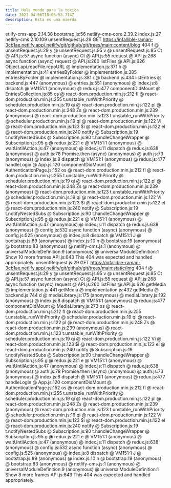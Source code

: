 ```yaml
---
title: Hola mundo para la toxica
date: 2021-04-06T18:08:53.714Z
description: Esta es una mierda
---
```

etlify-cms-app 2.14.38
bootstrap.js:56 netlify-cms-core 2.39.2
index.js:27 netlify-cms 2.10.109
unsentRequest.js:29 GET https://infallible-raman-3cb1ae.netlify.app/.netlify/git/github/git/trees/main:content/blog 404
f @ unsentRequest.js:29
y @ unsentRequest.js:95
v @ unsentRequest.js:85
Ct @ API.js:57
async function (async)
Ct @ API.js:55
request @ API.js:268
async function (async)
request @ API.js:260
listFiles @ API.js:626
Object.api.readFile.repoURL @ implementation.js:371
h @ implementation.js:41
entriesByFolder @ implementation.js:385
entriesByFolder @ implementation.js:381
r @ backend.js:434
listEntries @ backend.js:447
(anonymous) @ entries.js:551
(anonymous) @ index.js:8
dispatch @ VM151:1
(anonymous) @ redux.js:477
componentDidMount @ EntriesCollection.js:85
os @ react-dom.production.min.js:212
fl @ react-dom.production.min.js:255
t.unstable_runWithPriority @ scheduler.production.min.js:19
qi @ react-dom.production.min.js:122
pl @ react-dom.production.min.js:248
Zs @ react-dom.production.min.js:239
(anonymous) @ react-dom.production.min.js:123
t.unstable_runWithPriority @ scheduler.production.min.js:19
qi @ react-dom.production.min.js:122
Vi @ react-dom.production.min.js:123
$i @ react-dom.production.min.js:122
el @ react-dom.production.min.js:240
notify @ Subscription.js:19
t.notifyNestedSubs @ Subscription.js:90
t.handleChangeWrapper @ Subscription.js:95
g @ redux.js:221
e @ VM151:1
(anonymous) @ waitUntilAction.js:47
(anonymous) @ index.js:11
dispatch @ redux.js:638
(anonymous) @ auth.js:78
Promise.then (async)
(anonymous) @ auth.js:73
(anonymous) @ index.js:8
dispatch @ VM151:1
(anonymous) @ redux.js:477
handleLogin @ App.js:120
componentDidMount @ AuthenticationPage.js:152
os @ react-dom.production.min.js:212
fl @ react-dom.production.min.js:255
t.unstable_runWithPriority @ scheduler.production.min.js:19
qi @ react-dom.production.min.js:122
pl @ react-dom.production.min.js:248
Zs @ react-dom.production.min.js:239
(anonymous) @ react-dom.production.min.js:123
t.unstable_runWithPriority @ scheduler.production.min.js:19
qi @ react-dom.production.min.js:122
Vi @ react-dom.production.min.js:123
$i @ react-dom.production.min.js:122
el @ react-dom.production.min.js:240
notify @ Subscription.js:19
t.notifyNestedSubs @ Subscription.js:90
t.handleChangeWrapper @ Subscription.js:95
g @ redux.js:221
e @ VM151:1
(anonymous) @ waitUntilAction.js:47
(anonymous) @ index.js:11
dispatch @ redux.js:638
(anonymous) @ config.js:532
async function (async)
(anonymous) @ config.js:525
(anonymous) @ index.js:8
dispatch @ VM151:1
J @ bootstrap.js:89
(anonymous) @ index.js:10
n @ bootstrap:19
(anonymous) @ bootstrap:83
(anonymous) @ netlify-cms.js:1
(anonymous) @ universalModuleDefinition:9
(anonymous) @ universalModuleDefinition:1
Show 10 more frames
API.js:643 This 404 was expected and handled appropriately.
unsentRequest.js:29 GET https://infallible-raman-3cb1ae.netlify.app/.netlify/git/github/git/trees/main:static/img 404
f @ unsentRequest.js:29
y @ unsentRequest.js:95
v @ unsentRequest.js:85
Ct @ API.js:57
async function (async)
Ct @ API.js:55
request @ API.js:268
async function (async)
request @ API.js:260
listFiles @ API.js:626
getMedia @ implementation.js:441
getMedia @ implementation.js:432
getMedia @ backend.js:744
d @ mediaLibrary.js:175
(anonymous) @ mediaLibrary.js:192
(anonymous) @ index.js:8
dispatch @ VM151:1
(anonymous) @ redux.js:477
componentDidMount @ MediaLibrary.js:273
os @ react-dom.production.min.js:212
fl @ react-dom.production.min.js:255
t.unstable_runWithPriority @ scheduler.production.min.js:19
qi @ react-dom.production.min.js:122
pl @ react-dom.production.min.js:248
Zs @ react-dom.production.min.js:239
(anonymous) @ react-dom.production.min.js:123
t.unstable_runWithPriority @ scheduler.production.min.js:19
qi @ react-dom.production.min.js:122
Vi @ react-dom.production.min.js:123
$i @ react-dom.production.min.js:122
el @ react-dom.production.min.js:240
notify @ Subscription.js:19
t.notifyNestedSubs @ Subscription.js:90
t.handleChangeWrapper @ Subscription.js:95
g @ redux.js:221
e @ VM151:1
(anonymous) @ waitUntilAction.js:47
(anonymous) @ index.js:11
dispatch @ redux.js:638
(anonymous) @ auth.js:78
Promise.then (async)
(anonymous) @ auth.js:73
(anonymous) @ index.js:8
dispatch @ VM151:1
(anonymous) @ redux.js:477
handleLogin @ App.js:120
componentDidMount @ AuthenticationPage.js:152
os @ react-dom.production.min.js:212
fl @ react-dom.production.min.js:255
t.unstable_runWithPriority @ scheduler.production.min.js:19
qi @ react-dom.production.min.js:122
pl @ react-dom.production.min.js:248
Zs @ react-dom.production.min.js:239
(anonymous) @ react-dom.production.min.js:123
t.unstable_runWithPriority @ scheduler.production.min.js:19
qi @ react-dom.production.min.js:122
Vi @ react-dom.production.min.js:123
$i @ react-dom.production.min.js:122
el @ react-dom.production.min.js:240
notify @ Subscription.js:19
t.notifyNestedSubs @ Subscription.js:90
t.handleChangeWrapper @ Subscription.js:95
g @ redux.js:221
e @ VM151:1
(anonymous) @ waitUntilAction.js:47
(anonymous) @ index.js:11
dispatch @ redux.js:638
(anonymous) @ config.js:532
async function (async)
(anonymous) @ config.js:525
(anonymous) @ index.js:8
dispatch @ VM151:1
J @ bootstrap.js:89
(anonymous) @ index.js:10
n @ bootstrap:19
(anonymous) @ bootstrap:83
(anonymous) @ netlify-cms.js:1
(anonymous) @ universalModuleDefinition:9
(anonymous) @ universalModuleDefinition:1
Show 8 more frames
API.js:643 This 404 was expected and handled appropriately.